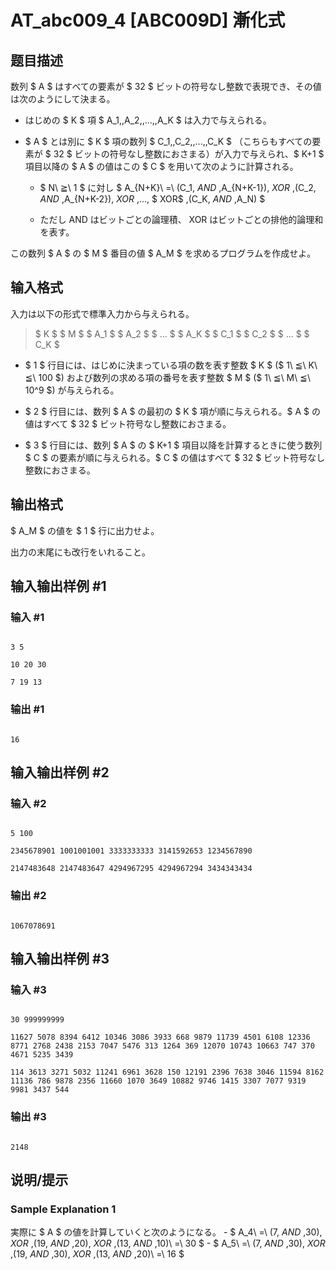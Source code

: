 # AT_abc009_4 [ABC009D] 漸化式

## 题目描述

[problemUrl]: https://atcoder.jp/contests/abc009/tasks/abc009_4

数列 $ A $ はすべての要素が $ 32 $ ビットの符号なし整数で表現でき、その値は次のようにして決まる。

- はじめの $ K $ 項 $ A_1,\,A_2,\,...,\,A_K $ は入力で与えられる。
- $ A $ とは別に $ K $ 項の数列 $ C_1,\,C_2,\,...,\,C_K $ （こちらもすべての要素が $ 32 $ ビットの符号なし整数におさまる）が入力で与えられ、$ K+1 $ 項目以降の $ A $ の値はこの $ C $ を用いて次のように計算される。 
  - $ N\ ≧\ 1 $ に対し $ A_{N+K}\ =\ (C_1\, $AND$ \,A_{N+K-1})\, $XOR$ \,(C_2\, $AND$ \,A_{N+K-2})\, $XOR$ \,...\, $ XOR$ \,(C_K\, $AND$ \,A_N) $
  - ただし AND はビットごとの論理積、 XOR はビットごとの排他的論理和を表す。

この数列 $ A $ の $ M $ 番目の値 $ A_M $ を求めるプログラムを作成せよ。

## 输入格式

入力は以下の形式で標準入力から与えられる。

> $ K $ $ M $ $ A_1 $ $ A_2 $ $ ... $ $ A_K $ $ C_1 $ $ C_2 $ $ ... $ $ C_K $

- $ 1 $ 行目には、はじめに決まっている項の数を表す整数 $ K $ ($ 1\ ≦\ K\ ≦\ 100 $) および数列の求める項の番号を表す整数 $ M $ ($ 1\ ≦\ M\ ≦\ 10^9 $) が与えられる。
- $ 2 $ 行目には、数列 $ A $ の最初の $ K $ 項が順に与えられる。$ A $ の値はすべて $ 32 $ ビット符号なし整数におさまる。
- $ 3 $ 行目には、数列 $ A $ の $ K+1 $ 項目以降を計算するときに使う数列 $ C $ の要素が順に与えられる。$ C $ の値はすべて $ 32 $ ビット符号なし整数におさまる。

## 输出格式

$ A_M $ の値を $ 1 $ 行に出力せよ。

出力の末尾にも改行をいれること。

## 输入输出样例 #1

### 输入 #1

```
3 5
10 20 30
7 19 13
```

### 输出 #1

```
16
```

## 输入输出样例 #2

### 输入 #2

```
5 100
2345678901 1001001001 3333333333 3141592653 1234567890
2147483648 2147483647 4294967295 4294967294 3434343434
```

### 输出 #2

```
1067078691
```

## 输入输出样例 #3

### 输入 #3

```
30 999999999
11627 5078 8394 6412 10346 3086 3933 668 9879 11739 4501 6108 12336 8771 2768 2438 2153 7047 5476 313 1264 369 12070 10743 10663 747 370 4671 5235 3439
114 3613 3271 5032 11241 6961 3628 150 12191 2396 7638 3046 11594 8162 11136 786 9878 2356 11660 1070 3649 10882 9746 1415 3307 7077 9319 9981 3437 544
```

### 输出 #3

```
2148
```

## 说明/提示

### Sample Explanation 1

実際に $ A $ の値を計算していくと次のようになる。 - $ A_4\ =\ (7\, $AND$ \,30)\, $XOR$ \,(19\, $AND$ \,20)\, $XOR$ \,(13\, $AND$ \,10)\ =\ 30 $ - $ A_5\ =\ (7\, $AND$ \,30)\, $XOR$ \,(19\, $AND$ \,30)\, $XOR$ \,(13\, $AND$ \,20)\ =\ 16 $
